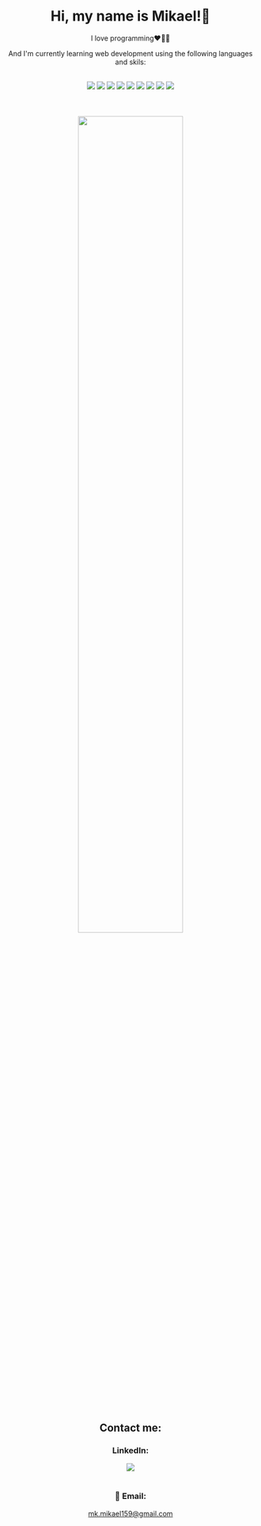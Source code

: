 <h1 align = 'center'>Hi, my name is Mikael!👋</h1>
<p align = 'center'>I love programming❤️👨‍💻</p>
<p align = 'center' >And I'm currently learning web development using the following languages and skils:</p>&nbsp;
<div align='center'>
 <img src="https://img.shields.io/badge/JavaScript-F7DF1E?style=for-the-badge&logo=javascript&logoColor=black">
 <img src="https://img.shields.io/badge/TypeScript-007ACC?style=for-the-badge&logo=typescript&logoColor=white">
 <img src="https://img.shields.io/badge/Angular-DD0031?style=for-the-badge&logo=angular&logoColor=white">
 <img src="https://img.shields.io/badge/HTML5-E34F26?style=for-the-badge&logo=html5&logoColor=white">
 <img src="https://img.shields.io/badge/CSS3-1572B6?style=for-the-badge&logo=css3&logoColor=white">
 <img src="https://img.shields.io/badge/React-20232A?style=for-the-badge&logo=react&logoColor=61DAFB">
 <img src="https://img.shields.io/badge/GIT-E44C30?style=for-the-badge&logo=git&logoColor=white">
 <img src="https://img.shields.io/badge/Sass-CC6699?style=for-the-badge&logo=sass&logoColor=white">
 <img src="https://img.shields.io/badge/Bootstrap-563D7C?style=for-the-badge&logo=bootstrap&logoColor=white">
</div>
<br>
<br>
<br>
<div align = 'center'  style="margin-bottom:100px">
  <img width=65%  src="https://github-readme-stats-git-main-rafaelalexandrino.vercel.app/api/top-langs/?username=miikaelgit&show_icons=true&theme=midnight-purple&layout=compact" />
 </div>
 <h2 align = 'center'>Contact me:</h2> 
<h3 align = 'center'>LinkedIn:</h3> 
<div align = 'center'>
 <a href="https://www.linkedin.com/in/mikael-a-inez-developer/" target="_blank"><img src="https://img.shields.io/badge/-LinkedIn-%230077B5?style=for-the-badge&logo=linkedin&logoColor=white"  target="_blank"></a><br><br>
</div>
<h3 align = 'center' >📩 Email:</h3>
<div align = 'center'>
 <a href="mailto:mk.mikael159@gmail.com" >mk.mikael159@gmail.com</a>
</div>


